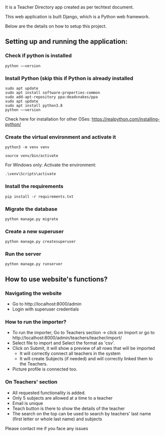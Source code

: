 It is a Teacher Directory app created as per techtest document.

This web application is built Django, which is a Python web framework.

Below are the details on how to setup this project.

## Setting up and running the application:

### Check if python is installed
```
python ––version
```

### Install Python (skip this if Python is already installed
```
sudo apt update
sudo apt install software-properties-common
sudo add-apt-repository ppa:deadsnakes/ppa
sudo apt update
sudo apt install python3.8
python ––version
```

Check here for installation for other OSes: 
https://realpython.com/installing-python/


### Create the virtual environment and activate it
```
python3 -m venv venv

source venv/bin/activate 
```

For Windows only:
Activate the environment:
```
.\venv\Scripts\activate
```

### Install the requirements
```
pip install -r requirements.txt
```

### Migrate the database
```
python manage.py migrate
```

### Create a new superuser
```
python manage.py createsuperuser
```

### Run the server
```
python manage.py runserver
```

## How to use website's functions?

### Navigating the website
- Go to http://localhost:8000/admin
- Login with superuser credentials

### How to run the importer?
- To run the importer, Go to Teachers section -> click on Import or go to http://localhost:8000/admin/teachers/teacher/import/
- Select file to import and Select the format as 'csv'.
- Click on Submit, it will show a preview of all rows that will be imported
    - It will correctly connect all teachers in the system
    - It will create Subjects (if needed) and will correctly linked them to the Teachers.
- Picture profile is connected too.

### On Teachers' section
- All requested functionality is added.
- Only 5 subjects are allowed at a time to a teacher
- Email is unique
- Teach button is there to show the details of the teacher
- The search on the top can be used to search by teachers' last name (first letter or whole last name) and subjects


Please contact me if you face any issues